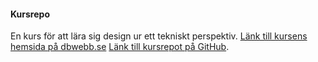 #### Kursrepo

En kurs för att lära sig design ur ett tekniskt perspektiv.
[Länk till kursens hemsida på dbwebb.se](https://dbwebb.se/kurser/design-v2)
[Länk till kursrepot på GitHub](https://github.com/dbwebb-se/design).
